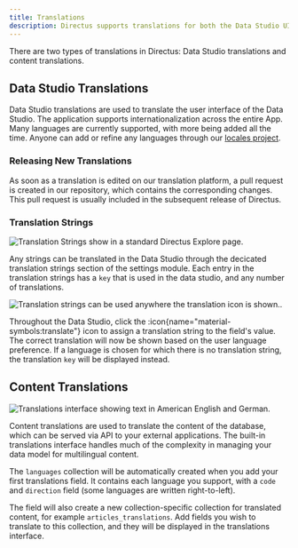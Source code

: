 ```yaml
---
title: Translations
description: Directus supports translations for both the Data Studio UI and authored content.
---
```


There are two types of translations in Directus: Data Studio translations and content translations.

## Data Studio Translations

Data Studio translations are used to translate the user interface of the Data Studio. The application supports internationalization across the entire App. Many languages are currently supported, with more being added all the time. Anyone can add or refine any languages through our [locales project](https://locales.directus.io).

### Releasing New Translations

As soon as a translation is edited on our translation platform, a pull request is created in our repository, which contains the corresponding changes. This pull request is usually included in the subsequent release of Directus.

### Translation Strings

![Translation Strings show in a standard Directus Explore page.](/img/f991854a-5abb-49a6-b6b4-2163b2ed27fe.webp)

Any strings can be translated in the Data Studio through the decicated translation strings section of the settings module. Each entry in the translation strings has a `key` that is used in the data studio, and any number of translations. 

![Translation strings can be used anywhere the translation icon is shown..](/img/1696e3b0-2ed0-4318-b209-cd7959326bef.webp)

Throughout the Data Studio, click the :icon{name="material-symbols:translate"} icon to assign a translation string to the field's value. The correct translation will now be shown based on the user language preference. If a language is chosen for which there is no translation string, the translation `key` will be displayed instead.

## Content Translations

![Translations interface showing text in American English and German.](/img/3e9a8108-169f-4df8-988b-e966b3809d1b.webp)

Content translations are used to translate the content of the database, which can be served via API to your external applications. The built-in translations interface handles much of the complexity in managing your data model for multilingual content. 

The `languages` collection will be automatically created when you add your first translations field. It contains each language you support, with a `code` and `direction` field (some languages are written right-to-left).

The field will also create a new collection-specific collection for translated content, for example `articles_translations`. Add fields you wish to translate to this collection, and they will be displayed in the translations interface.

